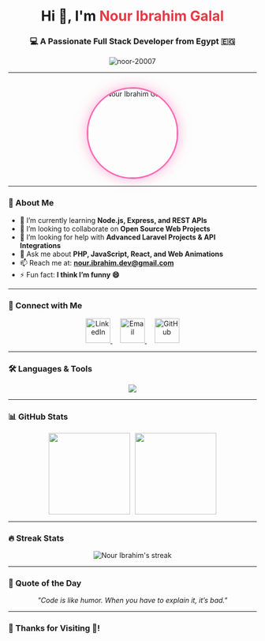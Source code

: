 <!-- 🌸 PROFILE HEADER -->
<h1 align="center">Hi 👋, I'm <span style="color:#e63946;">Nour Ibrahim Galal</span></h1>
<h3 align="center">💻 A Passionate Full Stack Developer from Egypt 🇪🇬</h3>

<!-- 🌺 PROFILE VIEWS -->
<p align="center">
  <img src="https://komarev.com/ghpvc/?username=noor-20007&label=Profile%20views&color=ff69b4&style=flat" alt="noor-20007" />
</p>

---

<!-- 🌼 PROFILE IMAGE -->
<p align="center">
  <img src="https://avatars.githubusercontent.com/noor-20007"
       alt="Nour Ibrahim Galal"
       width="180"
       style="border-radius:50%; border: 3px solid #ff69b4; box-shadow: 0 0 25px rgba(255, 105, 180, 0.5); margin-top:15px;">
</p>

---

### 🌟 About Me  
- 🌱 I’m currently learning **Node.js, Express, and REST APIs**  
- 👯 I’m looking to collaborate on **Open Source Web Projects**  
- 🤝 I’m looking for help with **Advanced Laravel Projects & API Integrations**  
- 💬 Ask me about **PHP, JavaScript, React, and Web Animations**  
- 📫 Reach me at: **nour.ibrahim.dev@gmail.com**  
- ⚡ Fun fact: **I think I’m funny 😄**

---

### 🤝 Connect with Me
<p align="center">
  <a href="[https://linkedin.com/in/nour-ibrahim](https://www.linkedin.com/in/nour-ibrahim-a47604299?utm_source=share&utm_campaign=share_via&utm_content=profile&utm_medium=android_app)" target="_blank">
    <img src="https://skillicons.dev/icons?i=linkedin" alt="LinkedIn" width="50" height="50"/>
  </a>
  &nbsp;&nbsp;&nbsp;
  <a href="mailto:nour.ibrahim.dev@gmail.com" target="_blank">
    <img src="https://skillicons.dev/icons?i=gmail" alt="Email" width="50" height="50"/>
  </a>
  &nbsp;&nbsp;&nbsp;
  <a href="https://github.com/noor-20007" target="_blank">
    <img src="https://skillicons.dev/icons?i=github" alt="GitHub" width="50" height="50"/>
  </a>
</p>

---

### 🛠️ Languages & Tools
<p align="center">
  <img src="https://skillicons.dev/icons?i=html,css,js,react,php,laravel,mysql,nodejs,bootstrap,git,github,photoshop,python" />
</p>

---

### 📊 GitHub Stats  
<div align="center" style="display:flex; flex-wrap:wrap; justify-content:center; gap:10px;">
  <img src="https://github-readme-stats.vercel.app/api?username=noor-20007&show_icons=true&theme=radical&hide_border=true" height="165"/>
  <img src="https://github-readme-stats.vercel.app/api/top-langs/?username=noor-20007&layout=compact&theme=radical&hide_border=true" height="165"/>
</div>

---

### 🔥 Streak Stats  
<p align="center">
  <img src="https://github-readme-streak-stats.herokuapp.com/?user=noor-20007&theme=radical&hide_border=true" alt="Nour Ibrahim's streak"/>
</p>


---

### 💬 Quote of the Day
<p align="center"><i>"Code is like humor. When you have to explain it, it’s bad."</i></p>

---

### 🩷 Thanks for Visiting 💖!

